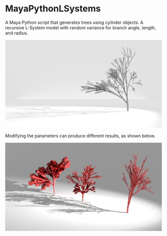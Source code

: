 MayaPythonLSystems
==================
A Maya Python script that generates trees using cylinder objects. 
A recursive L-System model with random variance for branch angle, length, and radius. 

![alt tag](https://github.com/Jpoliachik/MayaPythonLSystems/blob/master/treerender8small.jpeg?raw=true)


Modifying the parameters can produce different results, as shown below. 

![alt tag](https://github.com/Jpoliachik/MayaPythonLSystems/blob/master/treerender7small.jpeg?raw=true)

